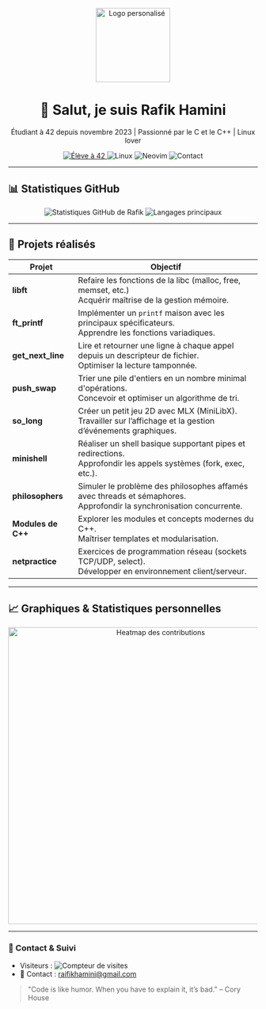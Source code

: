 <p align="center">
  <img src="https://github.com/rfk42/rfk42/logo.png" alt="Logo personalisé" width="150"/>
</p>

<h1 align="center">👋 Salut, je suis Rafik Hamini</h1>
<p align="center">Étudiant à 42 depuis novembre 2023 | Passionné par le C et le C++ | Linux lover</p>

<p align="center">
  <a href="https://github.com/RafikHamini">
    <img src="https://img.shields.io/badge/🏫-42%C2%B0--School-orange?style=for-the-badge&logo=42" alt="Élève à 42"/>
  </a>
  <img src="https://img.shields.io/badge/💻-Linux-green?style=for-the-badge&logo=linux" alt="Linux"/>
  <img src="https://img.shields.io/badge/⚙️-Neovim-black?style=for-the-badge&logo=neovim" alt="Neovim"/>
  <img src="https://img.shields.io/badge/📫-Contact-blue?style=for-the-badge&logo=gmail" alt="Contact"/>
</p>

---

## 📊 Statistiques GitHub

<p align="center">
  <img src="https://github-readme-stats.vercel.app/api?username=rfk42&theme=radical&show_icons=true&hide_border=true" alt="Statistiques GitHub de Rafik"/>
  <img src="https://github-readme-stats.vercel.app/api/top-langs/?username=rfk42&theme=radical&layout=compact&hide_border=true" alt="Langages principaux"/>
</p>

---

## 🚀 Projets réalisés

| Projet              | Objectif                                                                                                               |
| ------------------- | ---------------------------------------------------------------------------------------------------------------------- |
| **libft**           | Refaire les fonctions de la libc (malloc, free, memset, etc.)<br>Acquérir maîtrise de la gestion mémoire.              |
| **ft\_printf**      | Implémenter un `printf` maison avec les principaux spécificateurs.<br>Apprendre les fonctions variadiques.             |
| **get\_next\_line** | Lire et retourner une ligne à chaque appel depuis un descripteur de fichier.<br>Optimiser la lecture tamponnée.        |
| **push\_swap**      | Trier une pile d'entiers en un nombre minimal d'opérations.<br>Concevoir et optimiser un algorithme de tri.            |
| **so\_long**        | Créer un petit jeu 2D avec MLX (MiniLibX).<br>Travailler sur l’affichage et la gestion d’événements graphiques.        |
| **minishell**       | Réaliser un shell basique supportant pipes et redirections.<br>Approfondir les appels systèmes (fork, exec, etc.).     |
| **philosophers**    | Simuler le problème des philosophes affamés avec threads et sémaphores.<br>Approfondir la synchronisation concurrente. |
| **Modules de C++**  | Explorer les modules et concepts modernes du C++.<br>Maîtriser templates et modularisation.                            |
| **netpractice**     | Exercices de programmation réseau (sockets TCP/UDP, select).<br>Développer en environnement client/serveur.            |

---

## 📈 Graphiques & Statistiques personnelles

<p align="center">
  <img src="https://activity-graph.herokuapp.com/graph?username=rfk42&theme=github" alt="Heatmap des contributions" width="600"/>
</p>

---

### 💬 Contact & Suivi

* Visiteurs : <img src="https://komarev.com/ghpvc/?username=rfk42&color=green" alt="Compteur de visites"/>
* 📧 Contact : [raifikhamini@gmail.com](mailto:raifikhamini@gmail.com)

> "Code is like humor. When you have to explain it, it’s bad." – Cory House

